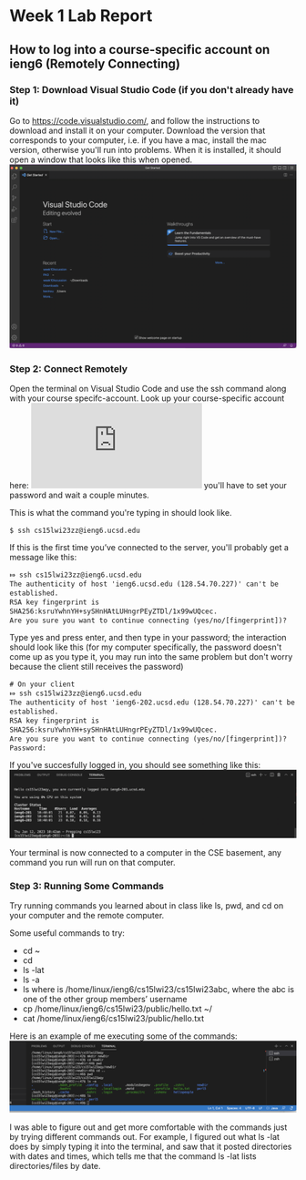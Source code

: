 # Week 1 Lab Report

## How to log into a course-specific account on ieng6 (Remotely Connecting)
### Step 1: Download Visual Studio Code (if you don't already have it)
Go to https://code.visualstudio.com/, and follow the instructions to download and install it on your computer. Download the version that corresponds to your computer, i.e. if you have a mac, install the mac version, otherwise you'll run into problems. When it is installed, it should open a window that looks like this when opened.
![Image](VSCODE.png)

### Step 2: Connect Remotely
Open the terminal on Visual Studio Code and use the ssh command along with your course specifc-account. Look up your course-specific account here: ![Link](https://sdacs.ucsd.edu/~icc/index.php) you'll have to set your password and wait a couple minutes.

This is what the command you're typing in should look like. 
```
$ ssh cs15lwi23zz@ieng6.ucsd.edu
```

If this is  the first time you’ve connected to the server, you'll probably get a message like this:
```
⤇ ssh cs15lwi23zz@ieng6.ucsd.edu
The authenticity of host 'ieng6.ucsd.edu (128.54.70.227)' can't be established.
RSA key fingerprint is SHA256:ksruYwhnYH+sySHnHAtLUHngrPEyZTDl/1x99wUQcec.
Are you sure you want to continue connecting (yes/no/[fingerprint])? 
```

Type yes and press enter, and then type in your password; the interaction should look like this (for my computer specifically, the password doesn't come up as you type it, you may run into the same problem but don't worry because the client still receives the password)

```
# On your client
⤇ ssh cs15lwi23zz@ieng6.ucsd.edu
The authenticity of host 'ieng6-202.ucsd.edu (128.54.70.227)' can't be established.
RSA key fingerprint is SHA256:ksruYwhnYH+sySHnHAtLUHngrPEyZTDl/1x99wUQcec.
Are you sure you want to continue connecting (yes/no/[fingerprint])? 
Password: 
```

If you've succesfully logged in, you should see something like this:
![Image](remoteconnect.png)

Your terminal is now connected to a computer in the CSE basement, any command you run will run on that computer. 

### Step 3: Running Some Commands
Try running commands you learned about in class like ls, pwd, and cd on your computer and the remote computer. 

Some useful commands to try:
* cd ~
* cd
* ls -lat
* ls -a
* ls <directory> where <directory> is /home/linux/ieng6/cs15lwi23/cs15lwi23abc, where the abc is one of the other group members’ username
* cp /home/linux/ieng6/cs15lwi23/public/hello.txt ~/
* cat /home/linux/ieng6/cs15lwi23/public/hello.txt
  
  
Here is an example of me executing some of the commands:
![Image](runningcommands.png)

I was able to figure out and get more comfortable with the commands just by trying different commands out. For example, I figured out what ls -lat does by simply typing it into the terminal, and saw that it posted directories with dates and times, which tells me that the command ls -lat lists directories/files by date. 



